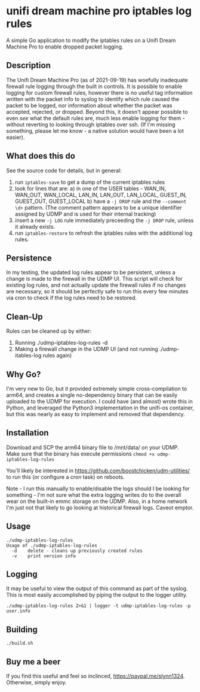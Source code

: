 # unifi dream machine pro iptables log rules

A simple Go application to modify the iptables rules on a Unifi Dream Machine Pro to enable dropped packet logging.

## Description

The Unifi Dream Machine Pro (as of 2021-09-19) has woefully inadequate firewall rule logging through the built in controls.  It is possible to enable logging for custom firewall rules, however there is no useful tag information written with the packet info to syslog to identify which rule caused the packet to be logged, nor information about whether the packet was accepted, rejected, or dropped.  Beyond this, it doesn't appear possible to even _see_ what the default rules are, much less enable logging for them - without reverting to looking through iptables over ssh.  (If I'm missing something, please let me know - a native solution would have been a lot easier).


## What does this do

See the source code for details, but in general:

1) run `iptables-save` to get a dump of the current iptables rules
2) look for lines that are:
	a) in one of the USER tables - WAN_IN, WAN_OUT, WAN_LOCAL, LAN_IN, LAN_OUT, LAN_LOCAL, GUEST_IN, GUEST_OUT, GUEST_LOCAL
	b) have a `-j DROP` rule and the `--comment \d+` pattern.  (The comment pattern appears to be a unique identifier assigned by UDMP and is used for their internal tracking)
3) insert a new `-j LOG` rule immediately preceeding the `-j DROP` rule, unless it already exists.
4) run `iptables-restore` to refresh the iptables rules with the additional log rules.

## Persistence
In my testing, the updated log rules appear to be persistent, unless a change is made to the firewall in the UDMP UI.  This script will check for existing log rules, and not actually update the firewall rules if no changes are necessary, so it should be perfectly safe to run this every few minutes via cron to check if the log rules need to be restored. 

## Clean-Up

Rules can be cleaned up by either:

1) Running ./udmp-iptables-log-rules -d
2) Making a firewall change in the UDMP UI (and not running ./udmp-itables-log rules again)

## Why Go?

I'm very new to Go, but it provided extremely simple cross-compilation to arm64, and creates a single no-dependency binary that can be easily uploaded to the UDMP for execution.  I could have (and almost) wrote this in Python, and leveraged the Python3 implementation in the unifi-os container, but this was nearly as easy to implement and removed that dependency. 


## Installation

Download and SCP the arm64 binary file to /mnt/data/ on your UDMP.  
Make sure that the binary has execute permissions `chmod +x udmp-iptables-log-rules`

You'll likely be interested in https://github.com/boostchicken/udm-utilities/ to run this (or configure a cron task) on reboots.

Note - I run this manually to enable/disable the logs should I be looking for something - I'm not sure what the extra logging writes do to the overall wear on the built-in emmc storage on the UDMP.  Also, in a home network I'm just not that likely to go looking at historical firewall logs. Caveot emptor. 

## Usage

```
./udmp-iptables-log-rules
Usage of ./udmp-iptables-log-rules
  -d	delete - cleans up previously created rules
  -v	print version info
```

## Logging

It may be useful to view the output of this command as part of the syslog.  This is most easily accomplished by piping the output to the logger utility.

`./udmp-iptables-log-rules 2>&1 | logger -t udmp-iptables-log-rules -p user.info`

## Building

`./build.sh`

## Buy me a beer

If you find this useful and feel so inclinced, https://paypal.me/slynn1324.  Otherwise, simply enjoy.  
